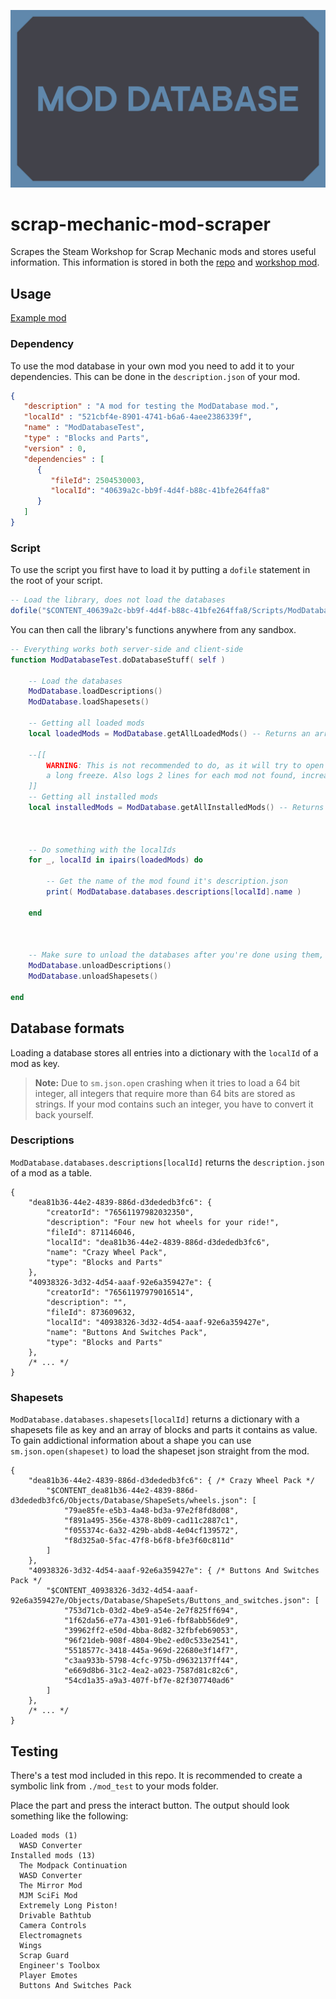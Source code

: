 ![ModDatabase](/mod/preview.png)

# scrap-mechanic-mod-scraper
Scrapes the Steam Workshop for Scrap Mechanic mods and stores useful information. This information is stored in both the [repo](https://github.com/TechnologicNick/scrap-mechanic-mod-scraper/tree/master/mod/Scripts/data) and [workshop mod](https://steamcommunity.com/sharedfiles/filedetails/?id=2504530003).

## Usage
[Example mod](https://github.com/TechnologicNick/scrap-mechanic-mod-scraper/tree/master/mod_test)

### Dependency
To use the mod database in your own mod you need to add it to your dependencies. This can be done in the `description.json` of your mod.

```json
{
   "description" : "A mod for testing the ModDatabase mod.",
   "localId" : "521cbf4e-8901-4741-b6a6-4aee2386339f",
   "name" : "ModDatabaseTest",
   "type" : "Blocks and Parts",
   "version" : 0,
   "dependencies" : [
      {
         "fileId": 2504530003,
         "localId": "40639a2c-bb9f-4d4f-b88c-41bfe264ffa8"
      }
   ]
}
```

### Script
To use the script you first have to load it by putting a `dofile` statement in the root of your script.
```lua
-- Load the library, does not load the databases
dofile("$CONTENT_40639a2c-bb9f-4d4f-b88c-41bfe264ffa8/Scripts/ModDatabase.lua")
```
You can then call the library's functions anywhere from any sandbox.
```lua
-- Everything works both server-side and client-side
function ModDatabaseTest.doDatabaseStuff( self )
    
    -- Load the databases
    ModDatabase.loadDescriptions()
    ModDatabase.loadShapesets()

    -- Getting all loaded mods
    local loadedMods = ModDatabase.getAllLoadedMods() -- Returns an array of localIds (UUIDs, strings)

    --[[
        WARNING: This is not recommended to do, as it will try to open a file for each mod, causing
        a long freeze. Also logs 2 lines for each mod not found, increasing it's size by about 500kB.
    ]]
    -- Getting all installed mods
    local installedMods = ModDatabase.getAllInstalledMods() -- Returns an array of localIds (UUIDs, strings)



    -- Do something with the localIds
    for _, localId in ipairs(loadedMods) do
    
        -- Get the name of the mod found it's description.json
        print( ModDatabase.databases.descriptions[localId].name )

    end



    -- Make sure to unload the databases after you're done using them, they take up quite a bit of memory
    ModDatabase.unloadDescriptions()
    ModDatabase.unloadShapesets()

end
```

## Database formats
Loading a database stores all entries into a dictionary with the `localId` of a mod as key.

> **Note:** Due to `sm.json.open` crashing when it tries to load a 64 bit integer, all integers that require more than 64 bits are stored as strings. If your mod contains such an integer, you have to convert it back yourself.

### Descriptions
`ModDatabase.databases.descriptions[localId]` returns the `description.json` of a mod as a table.
```jsonc
{
    "dea81b36-44e2-4839-886d-d3dededb3fc6": {
        "creatorId": "76561197982032350",
        "description": "Four new hot wheels for your ride!",
        "fileId": 871146046,
        "localId": "dea81b36-44e2-4839-886d-d3dededb3fc6",
        "name": "Crazy Wheel Pack",
        "type": "Blocks and Parts"
    },
    "40938326-3d32-4d54-aaaf-92e6a359427e": {
        "creatorId": "76561197979016514",
        "description": "",
        "fileId": 873609632,
        "localId": "40938326-3d32-4d54-aaaf-92e6a359427e",
        "name": "Buttons And Switches Pack",
        "type": "Blocks and Parts"
    },
    /* ... */
}
```

### Shapesets
`ModDatabase.databases.shapesets[localId]` returns a dictionary with a shapesets file as key and an array of blocks and parts it contains as value. To gain addictional information about a shape you can use `sm.json.open(shapeset)` to load the shapeset json straight from the mod.
```jsonc
{
    "dea81b36-44e2-4839-886d-d3dededb3fc6": { /* Crazy Wheel Pack */
        "$CONTENT_dea81b36-44e2-4839-886d-d3dededb3fc6/Objects/Database/ShapeSets/wheels.json": [
            "79ae85fe-e5b3-4a48-bd3a-97e2f8fd8d08",
            "f891a495-356e-4378-8b09-cad11c2887c1",
            "f055374c-6a32-429b-abd8-4e04cf139572",
            "f8d325a0-5fac-47f8-b6f8-bfe3f60c811d"
        ]
    },
    "40938326-3d32-4d54-aaaf-92e6a359427e": { /* Buttons And Switches Pack */
        "$CONTENT_40938326-3d32-4d54-aaaf-92e6a359427e/Objects/Database/ShapeSets/Buttons_and_switches.json": [
            "753d71cb-03d2-4be9-a54e-2e7f825ff694",
            "1f62da56-e77a-4301-91e6-fbf8abb56de9",
            "39962ff2-e50d-4bba-8d82-32fbfeb69053",
            "96f21deb-908f-4804-9be2-ed0c533e2541",
            "5518577c-3418-445a-969d-22680e3f14f7",
            "c3aa933b-5798-4cfc-975b-d9632137ff44",
            "e669d8b6-31c2-4ea2-a023-7587d81c82c6",
            "54cd1a35-a9a3-407f-bf7e-82f307740ad6"
        ]
    },
    /* ... */
}
```

## Testing
There's a test mod included in this repo. It is recommended to create a symbolic link from `./mod_test` to your mods folder.

Place the part and press the interact button. The output should look something like the following:
```
Loaded mods (1)
  WASD Converter
Installed mods (13)
  The Modpack Continuation
  WASD Converter
  The Mirror Mod
  MJM SciFi Mod
  Extremely Long Piston!
  Drivable Bathtub
  Camera Controls
  Electromagnets
  Wings
  Scrap Guard
  Engineer's Toolbox
  Player Emotes
  Buttons And Switches Pack
```
